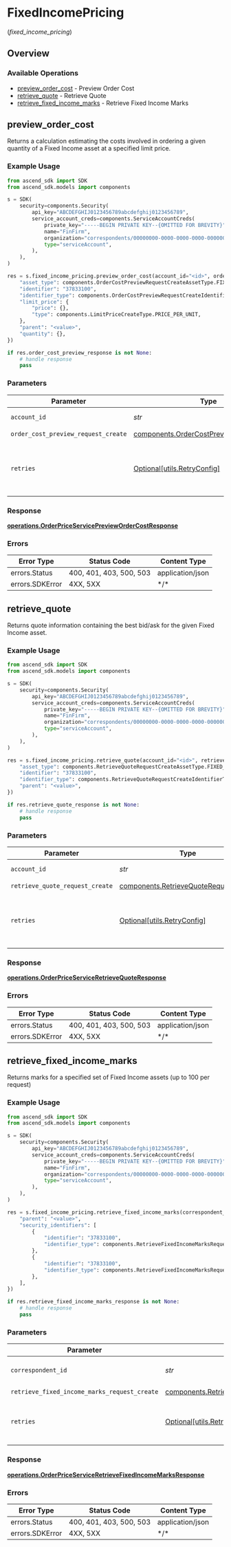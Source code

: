 # FixedIncomePricing
(*fixed_income_pricing*)

## Overview

### Available Operations

* [preview_order_cost](#preview_order_cost) - Preview Order Cost
* [retrieve_quote](#retrieve_quote) - Retrieve Quote
* [retrieve_fixed_income_marks](#retrieve_fixed_income_marks) - Retrieve Fixed Income Marks

## preview_order_cost

Returns a calculation estimating the costs involved in ordering a given quantity of a Fixed Income asset at a specified limit price.

### Example Usage

```python
from ascend_sdk import SDK
from ascend_sdk.models import components

s = SDK(
    security=components.Security(
        api_key="ABCDEFGHIJ0123456789abcdefghij0123456789",
        service_account_creds=components.ServiceAccountCreds(
            private_key="-----BEGIN PRIVATE KEY--{OMITTED FOR BREVITY}",
            name="FinFirm",
            organization="correspondents/00000000-0000-0000-0000-000000000000",
            type="serviceAccount",
        ),
    ),
)

res = s.fixed_income_pricing.preview_order_cost(account_id="<id>", order_cost_preview_request_create={
    "asset_type": components.OrderCostPreviewRequestCreateAssetType.FIXED_INCOME,
    "identifier": "37833100",
    "identifier_type": components.OrderCostPreviewRequestCreateIdentifierType.CUSIP,
    "limit_price": {
        "price": {},
        "type": components.LimitPriceCreateType.PRICE_PER_UNIT,
    },
    "parent": "<value>",
    "quantity": {},
})

if res.order_cost_preview_response is not None:
    # handle response
    pass

```

### Parameters

| Parameter                                                                                            | Type                                                                                                 | Required                                                                                             | Description                                                                                          |
| ---------------------------------------------------------------------------------------------------- | ---------------------------------------------------------------------------------------------------- | ---------------------------------------------------------------------------------------------------- | ---------------------------------------------------------------------------------------------------- |
| `account_id`                                                                                         | *str*                                                                                                | :heavy_check_mark:                                                                                   | The account id.                                                                                      |
| `order_cost_preview_request_create`                                                                  | [components.OrderCostPreviewRequestCreate](../../models/components/ordercostpreviewrequestcreate.md) | :heavy_check_mark:                                                                                   | N/A                                                                                                  |
| `retries`                                                                                            | [Optional[utils.RetryConfig]](../../models/utils/retryconfig.md)                                     | :heavy_minus_sign:                                                                                   | Configuration to override the default retry behavior of the client.                                  |

### Response

**[operations.OrderPriceServicePreviewOrderCostResponse](../../models/operations/orderpriceservicepreviewordercostresponse.md)**

### Errors

| Error Type              | Status Code             | Content Type            |
| ----------------------- | ----------------------- | ----------------------- |
| errors.Status           | 400, 401, 403, 500, 503 | application/json        |
| errors.SDKError         | 4XX, 5XX                | \*/\*                   |

## retrieve_quote

Returns quote information containing the best bid/ask for the given Fixed Income asset.

### Example Usage

```python
from ascend_sdk import SDK
from ascend_sdk.models import components

s = SDK(
    security=components.Security(
        api_key="ABCDEFGHIJ0123456789abcdefghij0123456789",
        service_account_creds=components.ServiceAccountCreds(
            private_key="-----BEGIN PRIVATE KEY--{OMITTED FOR BREVITY}",
            name="FinFirm",
            organization="correspondents/00000000-0000-0000-0000-000000000000",
            type="serviceAccount",
        ),
    ),
)

res = s.fixed_income_pricing.retrieve_quote(account_id="<id>", retrieve_quote_request_create={
    "asset_type": components.RetrieveQuoteRequestCreateAssetType.FIXED_INCOME,
    "identifier": "37833100",
    "identifier_type": components.RetrieveQuoteRequestCreateIdentifierType.CUSIP,
    "parent": "<value>",
})

if res.retrieve_quote_response is not None:
    # handle response
    pass

```

### Parameters

| Parameter                                                                                      | Type                                                                                           | Required                                                                                       | Description                                                                                    |
| ---------------------------------------------------------------------------------------------- | ---------------------------------------------------------------------------------------------- | ---------------------------------------------------------------------------------------------- | ---------------------------------------------------------------------------------------------- |
| `account_id`                                                                                   | *str*                                                                                          | :heavy_check_mark:                                                                             | The account id.                                                                                |
| `retrieve_quote_request_create`                                                                | [components.RetrieveQuoteRequestCreate](../../models/components/retrievequoterequestcreate.md) | :heavy_check_mark:                                                                             | N/A                                                                                            |
| `retries`                                                                                      | [Optional[utils.RetryConfig]](../../models/utils/retryconfig.md)                               | :heavy_minus_sign:                                                                             | Configuration to override the default retry behavior of the client.                            |

### Response

**[operations.OrderPriceServiceRetrieveQuoteResponse](../../models/operations/orderpriceserviceretrievequoteresponse.md)**

### Errors

| Error Type              | Status Code             | Content Type            |
| ----------------------- | ----------------------- | ----------------------- |
| errors.Status           | 400, 401, 403, 500, 503 | application/json        |
| errors.SDKError         | 4XX, 5XX                | \*/\*                   |

## retrieve_fixed_income_marks

Returns marks for a specified set of Fixed Income assets (up to 100 per request)

### Example Usage

```python
from ascend_sdk import SDK
from ascend_sdk.models import components

s = SDK(
    security=components.Security(
        api_key="ABCDEFGHIJ0123456789abcdefghij0123456789",
        service_account_creds=components.ServiceAccountCreds(
            private_key="-----BEGIN PRIVATE KEY--{OMITTED FOR BREVITY}",
            name="FinFirm",
            organization="correspondents/00000000-0000-0000-0000-000000000000",
            type="serviceAccount",
        ),
    ),
)

res = s.fixed_income_pricing.retrieve_fixed_income_marks(correspondent_id="<id>", retrieve_fixed_income_marks_request_create={
    "parent": "<value>",
    "security_identifiers": [
        {
            "identifier": "37833100",
            "identifier_type": components.RetrieveFixedIncomeMarksRequestSecurityIdentifiersCreateIdentifierType.CUSIP,
        },
        {
            "identifier": "37833100",
            "identifier_type": components.RetrieveFixedIncomeMarksRequestSecurityIdentifiersCreateIdentifierType.CUSIP,
        },
    ],
})

if res.retrieve_fixed_income_marks_response is not None:
    # handle response
    pass

```

### Parameters

| Parameter                                                                                                            | Type                                                                                                                 | Required                                                                                                             | Description                                                                                                          |
| -------------------------------------------------------------------------------------------------------------------- | -------------------------------------------------------------------------------------------------------------------- | -------------------------------------------------------------------------------------------------------------------- | -------------------------------------------------------------------------------------------------------------------- |
| `correspondent_id`                                                                                                   | *str*                                                                                                                | :heavy_check_mark:                                                                                                   | The correspondent id.                                                                                                |
| `retrieve_fixed_income_marks_request_create`                                                                         | [components.RetrieveFixedIncomeMarksRequestCreate](../../models/components/retrievefixedincomemarksrequestcreate.md) | :heavy_check_mark:                                                                                                   | N/A                                                                                                                  |
| `retries`                                                                                                            | [Optional[utils.RetryConfig]](../../models/utils/retryconfig.md)                                                     | :heavy_minus_sign:                                                                                                   | Configuration to override the default retry behavior of the client.                                                  |

### Response

**[operations.OrderPriceServiceRetrieveFixedIncomeMarksResponse](../../models/operations/orderpriceserviceretrievefixedincomemarksresponse.md)**

### Errors

| Error Type              | Status Code             | Content Type            |
| ----------------------- | ----------------------- | ----------------------- |
| errors.Status           | 400, 401, 403, 500, 503 | application/json        |
| errors.SDKError         | 4XX, 5XX                | \*/\*                   |